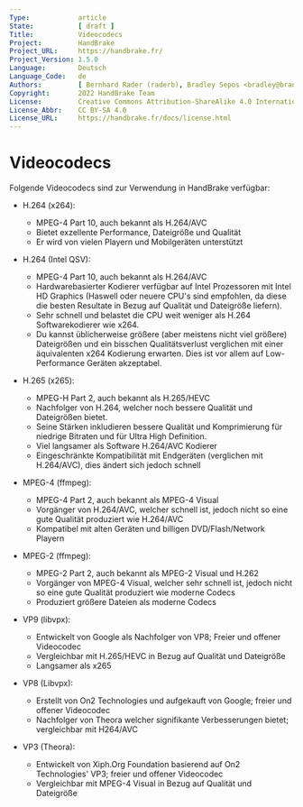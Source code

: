 ```yaml
---
Type:            article
State:           [ draft ]
Title:           Videocodecs
Project:         HandBrake
Project_URL:     https://handbrake.fr/
Project_Version: 1.5.0
Language:        Deutsch
Language_Code:   de
Authors:         [ Bernhard Rader (raderb), Bradley Sepos <bradley@bradleysepos.com> (BradleyS), Scott (s55) ]
Copyright:       2022 HandBrake Team
License:         Creative Commons Attribution-ShareAlike 4.0 International
License_Abbr:    CC BY-SA 4.0
License_URL:     https://handbrake.fr/docs/license.html
---
```


Videocodecs
============

Folgende Videocodecs sind zur Verwendung in HandBrake verfügbar:

- H.264 (x264):
    - MPEG-4 Part 10, auch bekannt als H.264/AVC
    - Bietet exzellente Performance, Dateigröße und Qualität
    - Er wird von vielen Playern und Mobilgeräten unterstützt

- H.264 (Intel QSV):
    - MPEG-4 Part 10, auch bekannt als H.264/AVC
    - Hardwarebasierter Kodierer verfügbar auf Intel Prozessoren mit Intel HD Graphics (Haswell oder neuere CPU's sind empfohlen, da diese die besten Resultate in Bezug auf Qualität und Dateigröße liefern).
    - Sehr schnell und belastet die CPU weit weniger als H.264 Softwarekodierer wie x264.
    - Du kannst üblicherweise größere (aber meistens nicht viel größere) Dateigrößen und ein bisschen Qualitätsverlust verglichen mit einer äquivalenten x264 Kodierung erwarten. Dies ist vor allem auf Low-Performance Geräten akzeptabel.

- H.265 (x265):
    - MPEG-H Part 2, auch bekannt als H.265/HEVC
    - Nachfolger von H.264, welcher noch bessere Qualität und Dateigrößen bietet.
    - Seine Stärken inkludieren bessere Qualität und Komprimierung für niedrige Bitraten und für Ultra High Definition.
    - Viel langsamer als Software H.264/AVC Kodierer
    - Eingeschränkte Kompatibilität mit Endgeräten (verglichen mit H.264/AVC), dies ändert sich jedoch schnell

- MPEG-4 (ffmpeg):
    - MPEG-4 Part 2, auch bekannt als MPEG-4 Visual
    - Vorgänger von H.264/AVC, welcher schnell ist, jedoch nicht so eine gute Qualität produziert wie H.264/AVC
    - Kompatibel mit alten Geräten und billigen DVD/Flash/Network Playern

- MPEG-2 (ffmpeg):
    - MPEG-2 Part 2, auch bekannt als MPEG-2 Visual und H.262
    - Vorgänger von MPEG-4 Visual, welcher sehr schnell ist, jedoch nicht so eine gute Qualität produziert wie moderne Codecs
    - Produziert größere Dateien als moderne Codecs

- VP9 (libvpx):
    - Entwickelt von Google als Nachfolger von VP8; Freier und offener Videocodec
    - Vergleichbar mit H.265/HEVC in Bezug auf Qualität und Dateigröße
    - Langsamer als x265

- VP8 (Libvpx):
    - Erstellt von On2 Technologies und aufgekauft von Google; freier und offener Videocodec
    - Nachfolger von Theora welcher signifikante Verbesserungen bietet; vergleichbar mit H264/AVC

- VP3 (Theora):
    - Entwickelt von Xiph.Org Foundation basierend auf On2 Technologies' VP3; freier und offener Videocodec
    - Vergleichbar mit MPEG-4 Visual in Bezug auf Qualität und Dateigröße
